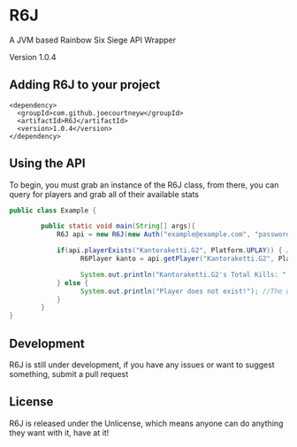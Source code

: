 # R6J
A JVM based Rainbow Six Siege API Wrapper

Version 1.0.4

## Adding R6J to your project
```
<dependency>
  <groupId>com.github.joecourtneyw</groupId>
  <artifactId>R6J</artifactId>
  <version>1.0.4</version>
</dependency>
```
## Using the API
To begin, you must grab an instance of the R6J class, from there, you can query for players and grab all of their available stats

```Java
public class Example {

	    public static void main(String[] args){
	        R6J api = new R6J(new Auth("example@example.com", "password")); //Creates a new instance of the api with the given ubisoft credentials

	        if(api.playerExists("Kantoraketti.G2", Platform.UPLAY)) { //Checks if the player name exists on UPLAY
	        	  R6Player kanto = api.getPlayer("Kantoraketti.G2", Platform.UPLAY); //Grabs a player instance of Kantoraketti.G2 on UPLAY

	        	  System.out.println("Kantoraketti.G2's Total Kills: " + kanto.getKills()); //Prints out how many kills Kanto has
	        } else {
	        	  System.out.println("Player does not exist!"); //The user mentioned doesn't exist
	        }
	    }
}
```

## Development
R6J is still under development, if you have any issues or want to suggest something, submit a pull request

## License
R6J is released under the Unlicense, which means anyone can do anything they want with it, have at it!
